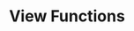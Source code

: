---
title: "View Functions"
sidebar_position: 2.1.4
description: "Read-only view function implementation"
---